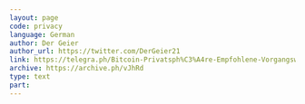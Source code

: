 ```yaml
---
layout: page
code: privacy
language: German
author: Der Geier
author_url: https://twitter.com/DerGeier21
link: https://telegra.ph/Bitcoin-Privatsph%C3%A4re-Empfohlene-Vorgangsweisen-01-07
archive: https://archive.ph/vJhRd
type: text
part: 
---
```

